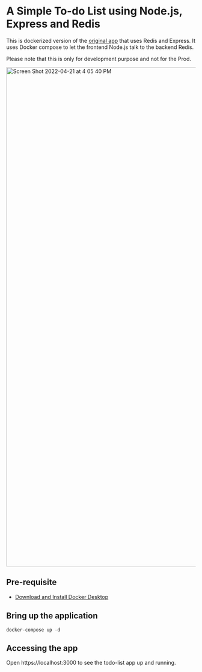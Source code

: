 # A Simple To-do List using Node.js, Express and Redis

This is dockerized version of the [original app](https://github.com/VictorAlonsoCM/redis-TODO-List) that uses Redis and Express. 
It uses Docker compose to let the frontend Node.js talk to the backend Redis.

Please note that this is only for development purpose and not for the Prod.

<img width="1323" alt="Screen Shot 2022-04-21 at 4 05 40 PM" src="https://user-images.githubusercontent.com/313480/164441075-6e9fec0d-e762-41de-b91d-a234593f7bfb.png">



## Pre-requisite

- [Download and Install Docker Desktop](https://docs.docker.com/desktop/) 



## Bring up the application


```
docker-compose up -d
```

## Accessing the app

Open https://localhost:3000 to see the todo-list app up and running.


